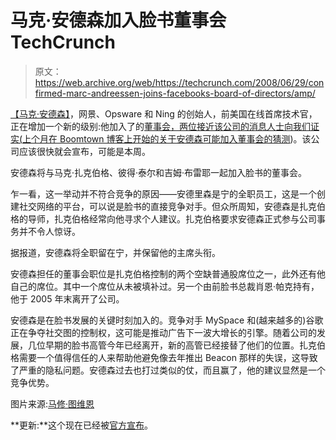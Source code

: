 # 马克·安德森加入脸书董事会 TechCrunch

> 原文：<https://web.archive.org/web/https://techcrunch.com/2008/06/29/confirmed-marc-andreessen-joins-facebooks-board-of-directors/amp/>

[【马克·安德森】](https://web.archive.org/web/20230207070636/http://www.crunchbase.com/person/marc-andreessen)，网景、Opsware 和 Ning 的创始人，前美国在线首席技术官，正在增加一个新的级别:他加入了的[董事会，两位接近该公司的消息人士向我们证实(](https://web.archive.org/web/20230207070636/http://www.crunchbase.com/company/facebook)[上个月在 Boomtown 博客上开始的关于安德森可能加入董事会的猜测](https://web.archive.org/web/20230207070636/http://kara.allthingsd.com/20080506/andreessen-to-facebook-board/))。该公司应该很快就会宣布，可能是本周。

安德森将与马克·扎克伯格、彼得·泰尔和吉姆·布雷耶一起加入脸书的董事会。

乍一看，这一举动并不符合竞争的原因——安德里森是宁的全职员工，这是一个创建社交网络的平台，可以说是脸书的直接竞争对手。但众所周知，安德森是扎克伯格的导师，扎克伯格经常向他寻求个人建议。扎克伯格要求安德森正式参与公司事务并不令人惊讶。

据报道，安德森将全职留在宁，并保留他的主席头衔。

安德森担任的董事会职位是扎克伯格控制的两个空缺普通股席位之一，此外还有他自己的席位。其中一个席位从未被填补过。另一个由前脸书总裁肖恩·帕克持有，他于 2005 年末离开了公司。

安德森是在脸书发展的关键时刻加入的。竞争对手 MySpace 和(越来越多的)谷歌正在争夺社交图的控制权，这可能是推动广告下一波大增长的引擎。随着公司的发展，几位早期的脸书高管今年已经离开，新的高管已经接替了他们的位置。扎克伯格需要一个值得信任的人来帮助他避免像去年推出 Beacon 那样的失误，这导致了严重的隐私问题。安德森过去也打过类似的仗，而且赢了，他的建议显然是一个竞争优势。

图片来源:[马修·图维恩](https://web.archive.org/web/20230207070636/http://www.mathieuthouvenin.com/)

**更新:**这个现在已经被[官方宣布](https://web.archive.org/web/20230207070636/http://www.facebook.com/inbox/readmessage.php?t=1006478599696#/press/releases.php?p=43184)。

<amp-analytics data-credentials="include" class="i-amphtml-layout-fixed i-amphtml-layout-size-defined" i-amphtml-layout="fixed"></amp-analytics>